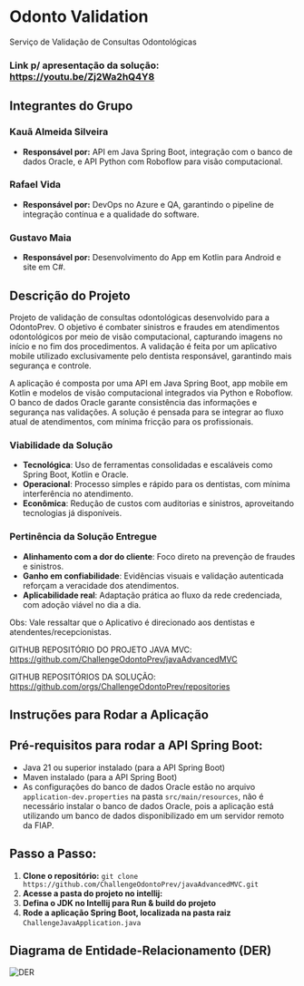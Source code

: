 # Odonto Validation

Serviço de Validação de Consultas Odontológicas

### Link p/ apresentação da solução: https://youtu.be/Zj2Wa2hQ4Y8

## Integrantes do Grupo

### Kauã Almeida Silveira
- **Responsável por:** API em Java Spring Boot, integração com o banco de dados Oracle, e API Python com Roboflow para visão computacional.
### Rafael Vida
- **Responsável por:** DevOps no Azure e QA, garantindo o pipeline de integração contínua e a qualidade do software.
### Gustavo Maia
- **Responsável por:** Desenvolvimento do App em Kotlin para Android e site em C#.

## Descrição do Projeto

Projeto de validação de consultas odontológicas desenvolvido para a OdontoPrev. O objetivo é combater sinistros e fraudes em atendimentos odontológicos por meio de visão computacional, capturando imagens no início e no fim dos procedimentos. A validação é feita por um aplicativo mobile utilizado exclusivamente pelo dentista responsável, garantindo mais segurança e controle.

A aplicação é composta por uma API em Java Spring Boot, app mobile em Kotlin e modelos de visão computacional integrados via Python e Roboflow. O banco de dados Oracle garante consistência das informações e segurança nas validações. A solução é pensada para se integrar ao fluxo atual de atendimentos, com mínima fricção para os profissionais.

### Viabilidade da Solução

- **Tecnológica**: Uso de ferramentas consolidadas e escaláveis como Spring Boot, Kotlin e Oracle.
- **Operacional**: Processo simples e rápido para os dentistas, com mínima interferência no atendimento.
- **Econômica**: Redução de custos com auditorias e sinistros, aproveitando tecnologias já disponíveis.

### Pertinência da Solução Entregue

- **Alinhamento com a dor do cliente**: Foco direto na prevenção de fraudes e sinistros.
- **Ganho em confiabilidade**: Evidências visuais e validação autenticada reforçam a veracidade dos atendimentos.
- **Aplicabilidade real**: Adaptação prática ao fluxo da rede credenciada, com adoção viável no dia a dia.


Obs: Vale ressaltar que o Aplicativo é direcionado aos dentistas e atendentes/recepcionistas.

GITHUB REPOSITÓRIO DO PROJETO JAVA MVC: https://github.com/ChallengeOdontoPrev/javaAdvancedMVC

GITHUB REPOSITÓRIOS DA SOLUÇÃO: https://github.com/orgs/ChallengeOdontoPrev/repositories

## Instruções para Rodar a Aplicação

## Pré-requisitos para rodar a API Spring Boot:
- Java 21 ou superior instalado (para a API Spring Boot)
- Maven instalado (para a API Spring Boot)
- As configurações do banco de dados Oracle estão no arquivo `application-dev.properties` na pasta `src/main/resources`,
  não é necessário instalar o banco de dados Oracle, pois a aplicação está utilizando um banco de dados disponibilizado
  em um servidor remoto da FIAP.

## Passo a Passo:

1. **Clone o repositório:**
   ```git clone https://github.com/ChallengeOdontoPrev/javaAdvancedMVC.git```
2. **Acesse a pasta do projeto no intellij:**
3. **Defina o JDK no Intellij para Run & build do projeto**
4. **Rode a aplicação Spring Boot, localizada na pasta raiz**
   ```ChallengeJavaApplication.java```

## Diagrama de Entidade-Relacionamento (DER)

![DER](./DER.png)
